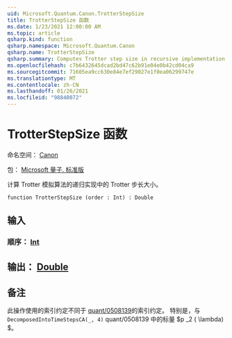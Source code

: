 ```yaml
---
uid: Microsoft.Quantum.Canon.TrotterStepSize
title: TrotterStepSize 函数
ms.date: 1/23/2021 12:00:00 AM
ms.topic: article
qsharp.kind: function
qsharp.namespace: Microsoft.Quantum.Canon
qsharp.name: TrotterStepSize
qsharp.summary: Computes Trotter step size in recursive implementation of Trotter simulation algorithm.
ms.openlocfilehash: c7b6432645dcad2bd47c62b91e04e0b42cd04ca9
ms.sourcegitcommit: 71605ea9cc630e84e7ef29027e1f0ea06299747e
ms.translationtype: MT
ms.contentlocale: zh-CN
ms.lasthandoff: 01/26/2021
ms.locfileid: "98840072"
---
```

# <a name="trotterstepsize-function"></a>TrotterStepSize 函数

命名空间： [Canon](xref:Microsoft.Quantum.Canon)

包： [Microsoft 量子. 标准版](https://nuget.org/packages/Microsoft.Quantum.Standard)


计算 Trotter 模拟算法的递归实现中的 Trotter 步长大小。

```qsharp
function TrotterStepSize (order : Int) : Double
```


## <a name="input"></a>输入

### <a name="order--int"></a>顺序： [Int](xref:microsoft.quantum.lang-ref.int)





## <a name="output--double"></a>输出： [Double](xref:microsoft.quantum.lang-ref.double)



## <a name="remarks"></a>备注

此操作使用的索引约定不同于 [quant/0508139](https://arxiv.org/abs/quant-ph/0508139)的索引约定。 特别是，与 `DecomposedIntoTimeStepsCA(_, 4)` quant/0508139 中的标量 $p _2 ( \lambda) $。